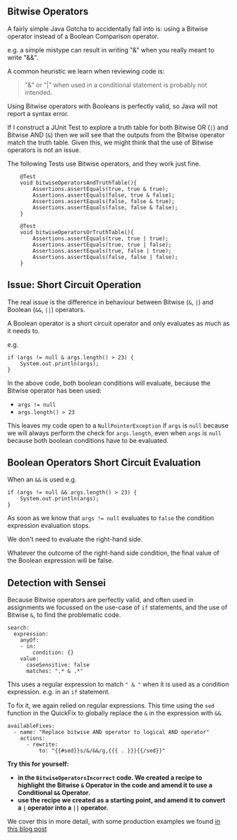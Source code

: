## Bitwise Operators

A fairly simple Java Gotcha to accidentally fall into is: using a Bitwise operator instead of a Boolean Comparison operator.

e.g. a simple mistype can result in writing "&" when you really meant to write "&&".

A common heuristic we learn when reviewing code is:

> "&" or "|" when used in a conditional statement is probably not intended.

Using Bitwise operators with Booleans is perfectly valid, so Java will not report a syntax error.

If I construct a JUnit Test to explore a truth table for both Bitwise OR (`|`) and Bitwise AND (`&`) then we will see that the outputs from the Bitwise operator match the truth table. Given this, we might think that the use of Bitwise operators is not an issue.

The following Tests use Bitwise operators, and they work just fine.

```
    @Test
    void bitwiseOperatorsAndTruthTable(){
        Assertions.assertEquals(true, true & true);
        Assertions.assertEquals(false, true & false);
        Assertions.assertEquals(false, false & true);
        Assertions.assertEquals(false, false & false);
    }
```

```
    @Test
    void bitwiseOperatorsOrTruthTable(){
        Assertions.assertEquals(true, true | true);
        Assertions.assertEquals(true, true | false);
        Assertions.assertEquals(true, false | true);
        Assertions.assertEquals(false, false | false);
    }
```

## Issue: Short Circuit Operation

The real issue is the difference in behaviour between Bitwise (`&`, `|`) and Boolean (`&&`, `||`) operators.

A Boolean operator is a short circuit operator and only evaluates as much as it needs to.

e.g.

```
if (args != null & args.length() > 23) {
    System.out.println(args);
}
```

In the above code, both boolean conditions will evaluate, because the Bitwise operator has been used:

- `args != null`
- `args.length() > 23`

This leaves my code open to a `NullPointerException` if `args` is `null` because we will always perform the check for `args.length`, even when `args` is `null` because both boolean conditions have to be evaluated.

## Boolean Operators Short Circuit Evaluation

When an `&&` is used e.g.

```
if (args != null && args.length() > 23) {
    System.out.println(args);
}
```

As soon as we know that `args != null` evaluates to `false` the condition expression evaluation stops.

We don't need to evaluate the right-hand side.

Whatever the outcome of the right-hand side condition, the final value of the Boolean expression will be false.

## Detection with Sensei

Because Bitwise operators are perfectly valid, and often used in assignments we focussed on the use-case of `if` statements, and the use of Bitwise `&`, to find the problematic code.

```
search:
  expression:
    anyOf:
    - in:
        condition: {}
    value:
      caseSensitive: false
      matches: ".* & .*"
```

This uses a regular expression to match `" & "` when it is used as a condition expression. e.g. in an `if` statement.

To fix it, we again relied on regular expressions. This time using the `sed` function in the QuickFix to globally replace the `&` in the expression with `&&`.

```
availableFixes:
  - name: "Replace bitwise AND operator to logical AND operator"
    actions:
      - rewrite:
          to: "{{#sed}}s/&/&&/g,{{{ . }}}{{/sed}}"
```

**Try this for yourself:**

- **in the `BitwiseOperatorsIncorrect` code. We created a recipe to highlight the Bitwise `&` Operator in the code and amend it to use a Conditional `&&` Operator.**
- **use the recipe we created as a starting point, and amend it to convert a `|` operator into a `||` operator.**

We cover this in more detail, with some production examples we found [in this blog post](https://www.securecodewarrior.com/blog/java-gotchas-bitwise-vs-boolean-operators)